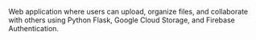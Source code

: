 Web application where users can upload, organize files, and collaborate with others using Python Flask, Google Cloud Storage, and Firebase Authentication.
